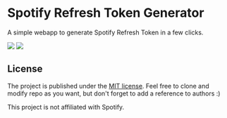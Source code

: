 # Spotify Refresh Token Generator

A simple webapp to generate Spotify Refresh Token in a few clicks.

![](https://i.imgur.com/NCL1CCJ.png)
![](https://i.imgur.com/qF6FPuE.png)

## License
The project is published under the [MIT license](/LICENSE). Feel free to clone and modify repo as you want, but don't forget to add a reference to authors :)

This project is not affiliated with Spotify.